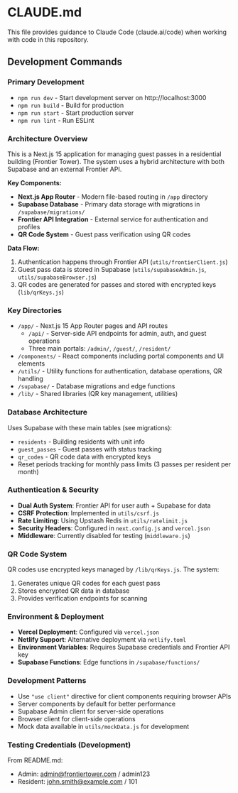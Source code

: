 # CLAUDE.md

This file provides guidance to Claude Code (claude.ai/code) when working with code in this repository.

## Development Commands

### Primary Development
- `npm run dev` - Start development server on http://localhost:3000
- `npm run build` - Build for production
- `npm run start` - Start production server
- `npm run lint` - Run ESLint

### Architecture Overview

This is a Next.js 15 application for managing guest passes in a residential building (Frontier Tower). The system uses a hybrid architecture with both Supabase and an external Frontier API.

**Key Components:**
- **Next.js App Router** - Modern file-based routing in `/app` directory
- **Supabase Database** - Primary data storage with migrations in `/supabase/migrations/`
- **Frontier API Integration** - External service for authentication and profiles
- **QR Code System** - Guest pass verification using QR codes

**Data Flow:**
1. Authentication happens through Frontier API (`utils/frontierClient.js`)
2. Guest pass data is stored in Supabase (`utils/supabaseAdmin.js`, `utils/supabaseBrowser.js`)
3. QR codes are generated for passes and stored with encrypted keys (`lib/qrKeys.js`)

### Key Directories

- `/app/` - Next.js 15 App Router pages and API routes
  - `/api/` - Server-side API endpoints for admin, auth, and guest operations
  - Three main portals: `/admin/`, `/guest/`, `/resident/`
- `/components/` - React components including portal components and UI elements
- `/utils/` - Utility functions for authentication, database operations, QR handling
- `/supabase/` - Database migrations and edge functions
- `/lib/` - Shared libraries (QR key management, utilities)

### Database Architecture

Uses Supabase with these main tables (see migrations):
- `residents` - Building residents with unit info
- `guest_passes` - Guest passes with status tracking  
- `qr_codes` - QR code data with encrypted keys
- Reset periods tracking for monthly pass limits (3 passes per resident per month)

### Authentication & Security

- **Dual Auth System**: Frontier API for user auth + Supabase for data
- **CSRF Protection**: Implemented in `utils/csrf.js`
- **Rate Limiting**: Using Upstash Redis in `utils/ratelimit.js`
- **Security Headers**: Configured in `next.config.js` and `vercel.json`
- **Middleware**: Currently disabled for testing (`middleware.js`)

### QR Code System

QR codes use encrypted keys managed by `/lib/qrKeys.js`. The system:
1. Generates unique QR codes for each guest pass
2. Stores encrypted QR data in database
3. Provides verification endpoints for scanning

### Environment & Deployment

- **Vercel Deployment**: Configured via `vercel.json`
- **Netlify Support**: Alternative deployment via `netlify.toml`
- **Environment Variables**: Requires Supabase credentials and Frontier API key
- **Supabase Functions**: Edge functions in `/supabase/functions/`

### Development Patterns

- Use `"use client"` directive for client components requiring browser APIs
- Server components by default for better performance
- Supabase Admin client for server-side operations
- Browser client for client-side operations
- Mock data available in `utils/mockData.js` for development

### Testing Credentials (Development)

From README.md:
- Admin: admin@frontiertower.com / admin123  
- Resident: john.smith@example.com / 101